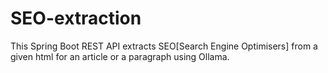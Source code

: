 # SEO-extraction
This Spring Boot REST API extracts SEO[Search Engine Optimisers] from a given html for an article or a paragraph using Ollama.
